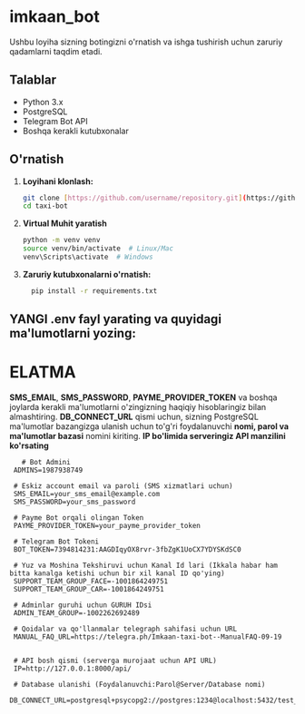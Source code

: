 # imkaan_bot

Ushbu loyiha sizning botingizni o'rnatish va ishga tushirish uchun zaruriy qadamlarni taqdim etadi.

## Talablar

- Python 3.x
- PostgreSQL
- Telegram Bot API
- Boshqa kerakli kutubxonalar

## O'rnatish

1. **Loyihani klonlash:**

   ```bash
   git clone [https://github.com/username/repository.git](https://github.com/Nizomiddin-web/taxi-bot.git)
   cd taxi-bot

2. **Virtual Muhit yaratish**
    ```bash
    python -m venv venv
    source venv/bin/activate  # Linux/Mac
    venv\Scripts\activate  # Windows

3. **Zaruriy kutubxonalarni o'rnatish:**
    ```bash
      pip install -r requirements.txt


## YANGI .env fayl yarating va quyidagi ma'lumotlarni yozing:
# ELATMA
**SMS_EMAIL**, **SMS_PASSWORD**, **PAYME_PROVIDER_TOKEN** va boshqa joylarda kerakli ma'lumotlarni o'zingizning haqiqiy hisoblaringiz bilan almashtiring.
**DB_CONNECT_URL** qismi uchun, sizning PostgreSQL ma'lumotlar bazangizga ulanish uchun to'g'ri foydalanuvchi **nomi, parol va ma'lumotlar bazasi** nomini kiriting.
**IP bo'limida serveringiz API manzilini ko'rsating**
 ```plaintext
    # Bot Admini
  ADMINS=1987938749
  
  # Eskiz account email va paroli (SMS xizmatlari uchun)
  SMS_EMAIL=your_sms_email@example.com
  SMS_PASSWORD=your_sms_password
  
  # Payme Bot orqali olingan Token
  PAYME_PROVIDER_TOKEN=your_payme_provider_token
  
  # Telegram Bot Tokeni
  BOT_TOKEN=7394814231:AAGDIqyOX8rvr-3fbZgK1UoCX7YDYSKdSC0
  
  # Yuz va Moshina Tekshiruvi uchun Kanal Id lari (Ikkala habar ham bitta kanalga ketishi uchun bir xil kanal ID qo'ying)
  SUPPORT_TEAM_GROUP_FACE=-1001864249751
  SUPPORT_TEAM_GROUP_CAR=-1001864249751
  
  # Adminlar guruhi uchun GURUH IDsi
  ADMIN_TEAM_GROUP=-1002262692489
  
  # Qoidalar va qo'llanmalar telegraph sahifasi uchun URL
  MANUAL_FAQ_URL=https://telegra.ph/Imkaan-taxi-bot--ManualFAQ-09-19
  
  
  # API bosh qismi (serverga murojaat uchun API URL)
  IP=http://127.0.0.1:8000/api/
  
  # Database ulanishi (Foydalanuvchi:Parol@Server/Database nomi)
  DB_CONNECT_URL=postgresql+psycopg2://postgres:1234@localhost:5432/test_db



 




  
  

 
